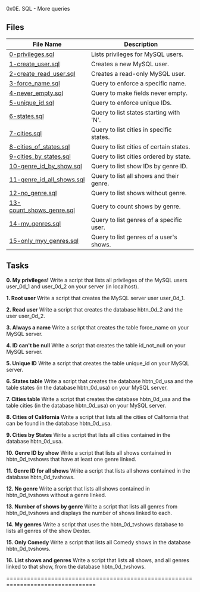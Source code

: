 0x0E. SQL - More queries

Files
-----
| File Name             | Description                            |
|-----------------------|----------------------------------------|
| [0-privileges.sql](0-privileges.sql) | Lists privileges for MySQL users.   |
| [1-create_user.sql](1-create_user.sql) | Creates a new MySQL user.           |
| [2-create_read_user.sql](2-create_read_user.sql) | Creates a read-only MySQL user.   |
| [3-force_name.sql](3-force_name.sql) | Query to enforce a specific name.    |
| [4-never_empty.sql](4-never_empty.sql) | Query to make fields never empty.  |
| [5-unique_id.sql](5-unique_id.sql) | Query to enforce unique IDs.        |
| [6-states.sql](6-states.sql) | Query to list states starting with 'N'. |
| [7-cities.sql](7-cities.sql) | Query to list cities in specific states. |
| [8-cities_of_states.sql](8-cities_of_states.sql) | Query to list cities of certain states. |
| [9-cities_by_states.sql](9-cities_by_states.sql) | Query to list cities ordered by state. |
| [10-genre_id_by_show.sql](10-genre_id_by_show.sql) | Query to list show IDs by genre ID. |
| [11-genre_id_all_shows.sql](11-genre_id_all_shows.sql) | Query to list all shows and their genre. |
| [12-no_genre.sql](12-no_genre.sql) | Query to list shows without genre. |
| [13-count_shows_genre.sql](13-count_shows_genre.sql) | Query to count shows by genre. |
| [14-my_genres.sql](14-my_genres.sql) | Query to list genres of a specific user. |
| [15-only_myy_genres.sql](15-only_myy_genres.sql) | Query to list genres of a user's shows. |

Tasks
-----
**0. My privileges!**
Write a script that lists all privileges of the MySQL users user_0d_1 and user_0d_2 on your server (in localhost).

**1. Root user**
Write a script that creates the MySQL server user user_0d_1.

**2. Read user**
Write a script that creates the database hbtn_0d_2 and the user user_0d_2.

**3. Always a name**
Write a script that creates the table force_name on your MySQL server.

**4. ID can't be null**
Write a script that creates the table id_not_null on your MySQL server.

**5. Unique ID**
Write a script that creates the table unique_id on your MySQL server.

**6. States table**
Write a script that creates the database hbtn_0d_usa and the table states (in the database hbtn_0d_usa) on your MySQL server.

**7. Cities table**
Write a script that creates the database hbtn_0d_usa and the table cities (in the database hbtn_0d_usa) on your MySQL server.

**8. Cities of California**
Write a script that lists all the cities of California that can be found in the database hbtn_0d_usa.

**9. Cities by States**
Write a script that lists all cities contained in the database hbtn_0d_usa.

**10. Genre ID by show**
Write a script that lists all shows contained in hbtn_0d_tvshows that have at least one genre linked.

**11. Genre ID for all shows**
Write a script that lists all shows contained in the database hbtn_0d_tvshows.

**12. No genre**
Write a script that lists all shows contained in hbtn_0d_tvshows without a genre linked.

**13. Number of shows by genre**
Write a script that lists all genres from hbtn_0d_tvshows and displays the number of shows linked to each.

**14. My genres**
Write a script that uses the hbtn_0d_tvshows database to lists all genres of the show Dexter.

**15. Only Comedy**
Write a script that lists all Comedy shows in the database hbtn_0d_tvshows.

**16. List shows and genres**
Write a script that lists all shows, and all genres linked to that show, from the database hbtn_0d_tvshows.

================================================================================

